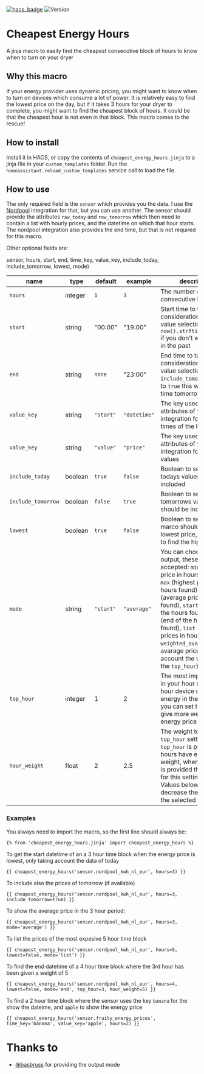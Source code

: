 [![hacs_badge](https://img.shields.io/badge/HACS-Default-orange.svg)](https://github.com/custom-components/hacs)
![Version](https://img.shields.io/github/v/release/TheFes/cheapest-energy-hours)

# Cheapest Energy Hours

A jinja macro to easily find the cheapest consecutive block of hours to know when to turn on your dryer

## Why this macro

If your energy provider uses dynamic pricing, you might want to know when to turn on devices which consume a lot of power. It is relatively easy to find the lowest price on the day, but if it takes 3 hours for your dryer to complete, you might want to find the cheapest block of hours. It could be that the cheapest hour is not even in that block.
This macro comes to the rescue!

## How to install
Install it in HACS, or copy the contents of `cheapest_energy_hours.jinja` to a jinja file in your `custom_templates` folder.
Run the `homeassistant.reload_custom_templates` service call to load the file.

## How to use
The only required field is the `sensor` which provides you the data. I use the [Nordpool](https://github.com/custom-components/nordpool) integration for that, but you can use another. The sensor should provide the attributes `raw_today` and `raw_tomorrow` which then need to contain a list with hourly prices, and the datetime on which that hour starts. The nordpool integration also provides the end time, but that is not required for this macro.

Other optional fields are:

sensor, hours, start, end, time_key, value_key, include_today, include_tomorrow, lowest, mode)

|name|type|default|example|description|
|---|---|---|---|---|
|`hours`|integer|`1`|`3`|The number of consecutive hours|
|`start`|string|"00:00"|"19:00"|Start time to take into consideration for the value selection, use `now().strftime("%H:00")` if you don't want hours in the past|
|`end`|string|`none`|"23:00"|End time to take into consideration for the value selection, if `include_tomorrow` is set to `true` this will be the time tomorrow|
|`value_key`|string|`"start"`|`"datetime"`|The key used in the attributes of your integration for the start times of the hours|
|`value_key`|string|`"value"`|`"price"`|The key used in the attributes of your integration for the price values|
|`include_today`|boolean|`true`|`false`|Boolean to select if todays values should be included|
|`include_tomorrow`|boolean|`false`|`true`|Boolean to select if tomorrows values should be included|
|`lowest`|boolean|`true`|`false`|Boolean to select if the marco should find the lowest price, set to `false` to find the highest price|
|`mode`|string|`"start"`|`"average"`|You can choose what to output, these values are accepted: `min` (lowest price in hours found), `max` (highest price in hours found), `average` (average price in hours found), `start` (start of the hours found), `end` (end of the hours found), `list` (list with the prices in hours found), `weighted_avarage` (the avarage price taking into account the weight for the `top_hour`)|
|`top_hour`|integer|1|2|The most important hour in your hour range. Eg if hour device uses most energy in the 2nd hour, you can set this to `2` to give more weight to that energy price|
|`hour_weight`|float|2|2.5|The weight to add to the `top_hour` setting. If no `top_hour` is provided all hours have equal weight, when a `top_hour` is provided the default for this setting is `2`. Values below `1` will decrease the weight of the selected `top_hour`|

### Examples
You always need to import the macro, so the first line should always be:
```jinja
{% from 'cheapest_energy_hours.jinja' import cheapest_energy_hours %}
```

To get the start datetime of an a 3 hour time block when the energy price is lowest, only taking account the data of today
```jinja
{{ cheapest_energy_hours('sensor.nordpool_kwh_nl_eur', hours=3) }}
```

To include also the prices of tomorrow (if available)
```jinja
{{ cheapest_energy_hours('sensor.nordpool_kwh_nl_eur', hours=3, include_tomorrow=true) }}
```

To show the average price in the 3 hour period:
```jinja
{{ cheapest_energy_hours('sensor.nordpool_kwh_nl_eur', hours=3, mode='average') }}
```

To list the prices of the most expesive 5 hour time block
```jinja
{{ cheapest_energy_hours('sensor.nordpool_kwh_nl_eur', hours=5, lowest=false, mode='list') }}
```

To find the end datetime of a 4 hour time block where the 3rd hour has been given a weight of 5
```jinja
{{ cheapest_energy_hours('sensor.nordpool_kwh_nl_eur', hours=4, lowest=false, mode='end', top_hour=3, hour_weight=5) }}
```

To find a 2 hour time block where the sensor uses the key `banana` for the show the dateime, and `apple` to show the energy price
```jinja
{{ cheapest_energy_hours('sensor.fruity_energy_prices', time_key='banana', value_key='apple', hours=2) }}
```

# Thanks to
* [@basbruss](https://github.com/basbruss) for providing the output mode 

